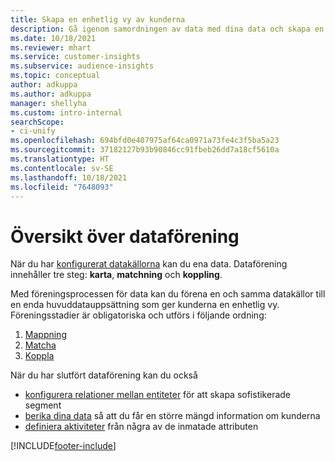 ```yaml
---
title: Skapa en enhetlig vy av kunderna
description: Gå igenom samordningen av data med dina data och skapa en enda huvudprofil datauppsättning kundprofiler.
ms.date: 10/18/2021
ms.reviewer: mhart
ms.service: customer-insights
ms.subservice: audience-insights
ms.topic: conceptual
author: adkuppa
ms.author: adkuppa
manager: shellyha
ms.custom: intro-internal
searchScope:
- ci-unify
ms.openlocfilehash: 694bfd0e407975af64ca0971a73fe4c3f5ba5a23
ms.sourcegitcommit: 37182127b93b90846cc91fbeb26dd7a18cf5610a
ms.translationtype: HT
ms.contentlocale: sv-SE
ms.lasthandoff: 10/18/2021
ms.locfileid: "7648093"
---
```

# <a name="data-unification-overview"></a>Översikt över dataförening

När du har [konfigurerat datakällorna](data-sources.md) kan du ena data. Dataförening innehåller tre steg: **karta**, **matchning** och **koppling**.

Med föreningsprocessen för data kan du förena en och samma datakällor till en enda huvuddatauppsättning som ger kunderna en enhetlig vy. Föreningsstadier är obligatoriska och utförs i följande ordning:

1. [Mappning](map-entities.md)
2. [Matcha](match-entities.md)
3. [Koppla](merge-entities.md)

När du har slutfört dataförening kan du också

- [konfigurera relationer mellan entiteter](relationships.md) för att skapa sofistikerade segment
- [berika dina data](enrichment-hub.md) så att du får en större mängd information om kunderna
- [definiera aktiviteter](activities.md) från några av de inmatade attributen


[!INCLUDE[footer-include](../includes/footer-banner.md)]